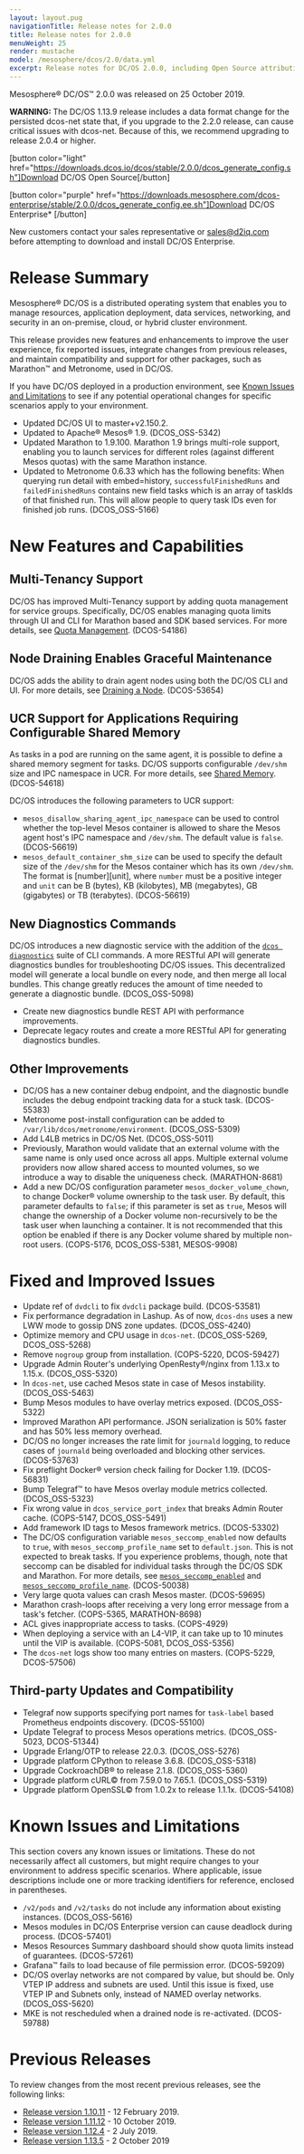 ```yaml
---
layout: layout.pug
navigationTitle: Release notes for 2.0.0
title: Release notes for 2.0.0
menuWeight: 25
render: mustache
model: /mesosphere/dcos/2.0/data.yml
excerpt: Release notes for DC/OS 2.0.0, including Open Source attribution, and version policy.
---
```

Mesosphere&reg; DC/OS&trade; 2.0.0 was released on 25 October 2019.

<p class="message--warning"><strong>WARNING: </strong>The DC/OS 1.13.9 release includes a data format change for the persisted dcos-net state that, if you upgrade to the 2.2.0 release, can cause critical issues with dcos-net. Because of this, we recommend upgrading to release 2.0.4 or higher.</p>

[button color="light" href="https://downloads.dcos.io/dcos/stable/2.0.0/dcos_generate_config.sh"]Download DC/OS Open Source[/button]

[button color="purple" href="https://downloads.mesosphere.com/dcos-enterprise/stable/2.0.0/dcos_generate_config.ee.sh"]Download DC/OS Enterprise* [/button]

New customers contact your sales representative or <a href="mailto:sales@d2iq.com">sales@d2iq.com</a> before attempting to download and install DC/OS Enterprise.


# Release Summary
Mesosphere&reg; DC/OS is a distributed operating system that enables you to manage resources, application deployment, data services, networking, and security in an on-premise, cloud, or hybrid cluster environment.

This release provides new features and enhancements to improve the user experience, fix reported issues, integrate changes from previous releases, and maintain compatibility and support for other packages, such as Marathon&trade; and Metronome, used in DC/OS.

If you have DC/OS deployed in a production environment, see [Known Issues and Limitations](#known-issues-and-limitations) to see if any potential operational changes for specific scenarios apply to your environment.

- Updated DC/OS UI to master+v2.150.2.
- Updated to Apache&reg; Mesos&reg; 1.9. (DCOS_OSS-5342)
- Updated Marathon to 1.9.100. Marathon 1.9 brings multi-role support, enabling you to launch services for different roles (against different Mesos quotas) with the same Marathon instance.
- Updated to Metronome 0.6.33 which has the following benefits: When querying run detail with embed=history, `successfulFinishedRuns` and `failedFinishedRuns` contains new field tasks which is an array of taskIds of that finished run. This will allow people to query task IDs even for finished job runs. (DCOS_OSS-5166)


# New Features and Capabilities 

## Multi-Tenancy Support

DC/OS has improved Multi-Tenancy support by adding quota management for service groups. Specifically, DC/OS enables managing quota limits through UI and CLI for Marathon based and SDK based services. For more details, see [Quota Management](/mesosphere/dcos/2.0/multi-tenancy/quota-management/#quotas). (DCOS-54186) 

## Node Draining Enables Graceful Maintenance

DC/OS adds the ability to drain agent nodes using both the DC/OS CLI and UI. For more details, see [Draining a Node](/mesosphere/dcos/2.0/administering-clusters/draining-a-node/). (DCOS-53654)

## UCR Support for Applications Requiring Configurable Shared Memory

As tasks in a pod are running on the same agent, it is possible to define a shared memory segment for tasks. DC/OS supports configurable `/dev/shm` size and IPC namespace in UCR. For more details, see [Shared Memory](/mesosphere/dcos/2.0/deploying-services/pods/technical-overview/#shared-memory). (DCOS-54618) 

DC/OS introduces the following parameters to UCR support:

- `mesos_disallow_sharing_agent_ipc_namespace` can be used to control whether the top-level Mesos container is allowed to share the Mesos agent host's IPC namespace and `/dev/shm`. The default value is `false`. (DCOS-56619)
- `mesos_default_container_shm_size` can be used to specify the default size of the `/dev/shm` for the Mesos container which has its own `/dev/shm`. The format is [number][unit], where `number` must be a positive integer and `unit` can be B (bytes), KB (kilobytes), MB (megabytes), GB (gigabytes) or TB (terabytes). (DCOS-56619)

## New Diagnostics Commands

DC/OS introduces a new diagnostic service with the addition of the [`dcos diagnostics`](/mesosphere/dcos/2.0/cli/command-reference/dcos-diagnostics/) suite of CLI commands. A  more RESTful API will generate diagnostics bundles for troubleshooting DC/OS issues. This decentralized model will generate a local bundle on every node, and then merge all local bundles. This change greatly reduces the amount of time needed to generate a diagnostic bundle. (DCOS_OSS-5098)
- Create new diagnostics bundle REST API with performance improvements. 
- Deprecate legacy routes and create a more RESTful API for generating diagnostics bundles.  

## Other Improvements

- DC/OS has a new container debug endpoint, and the diagnostic bundle includes the debug endpoint tracking data for a stuck task. (DCOS-55383)
- Metronome post-install configuration can be added to `/var/lib/dcos/metronome/environment`. (DCOS_OSS-5309)
- Add L4LB metrics in DC/OS Net. (DCOS_OSS-5011)
- Previously, Marathon would validate that an external volume with the same name is only used once across all apps. Multiple external volume providers now allow shared access to mounted volumes, so we introduce a way to disable the uniqueness check. (MARATHON-8681)
- Add a new DC/OS configuration parameter `mesos_docker_volume_chown`, to change Docker&reg; volume ownership to the task user. By default, this parameter defaults to `false`; if this parameter is set as `true`, Mesos will change the ownership of a Docker volume non-recursively to be the task user when launching a container. It is not recommended that this option be enabled  if there is any Docker volume shared by multiple non-root users. (COPS-5176, DCOS_OSS-5381, MESOS-9908)

# Fixed and Improved Issues

- Update ref of `dvdcli` to fix `dvdcli` package build. (DCOS-53581)
- Fix performance degradation in Lashup. As of now, `dcos-dns` uses a new LWW mode to gossip DNS zone updates. (DCOS_OSS-4240)
- Optimize memory and CPU usage in `dcos-net`. (DCOS_OSS-5269, DCOS_OSS-5268)
- Remove `nogroup` group from installation. (COPS-5220, DCOS-59427)
- Upgrade Admin Router's underlying OpenResty&reg;/nginx from 1.13.x to 1.15.x. (DCOS_OSS-5320)
- In `dcos-net`, use cached Mesos state in case of Mesos instability. (DCOS_OSS-5463)
- Bump Mesos modules to have overlay metrics exposed. (DCOS_OSS-5322)
- Improved Marathon API performance. JSON serialization is 50% faster and has 50% less memory overhead.
- DC/OS no longer increases the rate limit for `journald` logging, to reduce cases of `journald` being overloaded and blocking other services. (DCOS-53763)
- Fix preflight Docker&reg; version check failing for Docker 1.19. (DCOS-56831)
- Bump Telegraf&trade; to have Mesos overlay module metrics collected. (DCOS_OSS-5323)
- Fix wrong value in `dcos_service_port_index` that breaks Admin Router cache. (COPS-5147, DCOS_OSS-5491)
- Add framework ID tags to Mesos framework metrics. (DCOS-53302)
- The DC/OS configuration variable `mesos_seccomp_enabled` now defaults to `true`, with `mesos_seccomp_profile_name` set to `default.json`. This is not expected to break tasks. If you experience problems, though, note that seccomp can be disabled for individual tasks through the DC/OS SDK and Marathon. For more details, see [`mesos_seccomp_enabled`](/mesosphere/dcos/2.0/installing/production/advanced-configuration/configuration-reference/#mesos-seccomp-enabled) and [`mesos_seccomp_profile_name`](/mesosphere/dcos/2.0/installing/production/advanced-configuration/configuration-reference/#mesos-seccomp-profile-name). (DCOS-50038)
- Very large quota values can crash Mesos master. (DCOS-59695)
- Marathon crash-loops after receiving a very long error message from a task's fetcher. (COPS-5365, MARATHON-8698)
- ACL gives inappropriate access to tasks. (COPS-4929)
- When deploying a service with an L4-VIP, it can take up to 10 minutes until the VIP is available. (COPS-5081, DCOS_OSS-5356)
- The `dcos-net` logs show too many entries on masters. (COPS-5229, DCOS-57506)



## Third-party Updates and Compatibility

- Telegraf now supports specifying port names for `task-label` based Prometheus endpoints discovery. (DCOS-55100) 
- Update Telegraf to process Mesos operations metrics. (DCOS_OSS-5023, DCOS-51344) 
- Upgrade Erlang/OTP to release 22.0.3. (DCOS_OSS-5276)
- Upgrade platform CPython to release 3.6.8. (DCOS_OSS-5318)
- Upgrade CockroachDB&reg; to release 2.1.8. (DCOS_OSS-5360)
- Upgrade platform cURL&copy; from 7.59.0 to 7.65.1. (DCOS_OSS-5319)
- Upgrade platform OpenSSL&copy; from 1.0.2x to release 1.1.1x. (DCOS-54108)



<!-- - Updated to the latest version of cron-utils 9.0.0 and removed threeten-backport. This fixes a number of cron related issues in the underlying dependencies. Fixed a bug when task status was not updated after the task turned running (when querying embed=activeRuns). Fixes DCOS_OSS-5166 where metronome did not use the revive operation. -->

# Known Issues and Limitations
This section covers any known issues or limitations. These do not necessarily affect all customers, but might require changes to your environment to address specific scenarios. Where applicable, issue descriptions include one or more tracking identifiers for reference, enclosed in parentheses.

- `/v2/pods` and `/v2/tasks` do not include any information about existing instances. (DCOS_OSS-5616)
- Mesos modules in DC/OS Enterprise version can cause deadlock during process. (DCOS-57401)
- Mesos Resources Summary dashboard should show quota limits instead of guarantees. (DCOS-57261)
- Grafana&trade; fails to load because of file permission error. (DCOS-59209)
- DC/OS overlay networks are not compared by value, but should be.  Only VTEP IP address and subnets are used. Until this issue is fixed, use VTEP IP and Subnets only, instead of NAMED overlay networks. (DCOS_OSS-5620)
- MKE is not rescheduled when a drained node is re-activated. (DCOS-59788)


<!-- - Task is marked as FAILED after being marked as FINISHED. (COPS-4995) -->


# Previous Releases
To review changes from the most recent previous releases, see the following links:
- [Release version 1.10.11](/mesosphere/dcos/1.10/release-notes/1.10.11/) - 12 February 2019.
- [Release version 1.11.12](/mesosphere/dcos/1.11/release-notes/1.11.12/) - 10 October  2019.
- [Release version 1.12.4](/mesosphere/dcos/1.12/release-notes/1.12.4/) - 2 July 2019.
- [Release version 1.13.5](/mesosphere/dcos/1.13/release-notes/1.13.5/) - 2 October 2019
